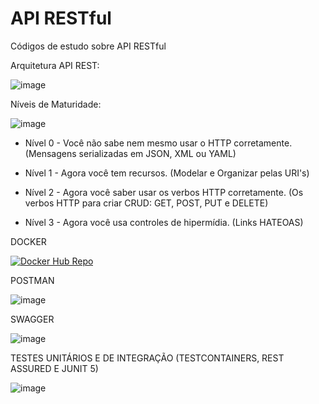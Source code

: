 # API RESTful
Códigos de estudo sobre API RESTful

Arquitetura API REST:

![image](https://user-images.githubusercontent.com/101612046/186197292-f8e304bd-ca4a-4f2b-9270-c26817f23b93.png)

Níveis de Maturidade:

![image](https://user-images.githubusercontent.com/101612046/186199621-b0f858f8-f724-47c6-8811-bb3f0a60995a.png)

* Nível 0 - Você não sabe nem mesmo usar o HTTP corretamente. (Mensagens serializadas em JSON, XML ou YAML)

* Nível 1 - Agora você tem recursos. (Modelar e Organizar pelas URI's)

* Nível 2 - Agora você saber usar os verbos HTTP corretamente. (Os verbos HTTP para criar CRUD: GET, POST, PUT e DELETE)

* Nível 3 - Agora você usa controles de hipermídia. (Links HATEOAS)


DOCKER

[![Docker Hub Repo](https://img.shields.io/docker/pulls/mulhermarav/api-restful.svg)](https://hub.docker.com/repository/docker/mulhermarav/api-restful)

POSTMAN

![image](https://user-images.githubusercontent.com/101612046/183256290-a2950cd1-52b3-4329-b32c-e65cd11bc669.png)


SWAGGER

![image](https://user-images.githubusercontent.com/101612046/183256351-c5bb1ec0-201c-4879-bb5c-700e244e063f.png)

TESTES UNITÁRIOS E DE INTEGRAÇÃO 
(TESTCONTAINERS, REST ASSURED E JUNIT 5)

![image](https://user-images.githubusercontent.com/101612046/183522353-ab339981-7f3a-4543-b365-7be59a50c500.png)

